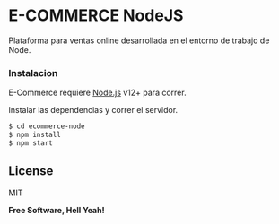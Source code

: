 # E-COMMERCE NodeJS

Plataforma para ventas online desarrollada en el entorno de trabajo de Node.

### Instalacion

E-Commerce requiere [Node.js](https://nodejs.org/) v12+ para correr.

Instalar las dependencias y correr el servidor.

```sh
$ cd ecommerce-node
$ npm install 
$ npm start
```


License
----

MIT


**Free Software, Hell Yeah!**


